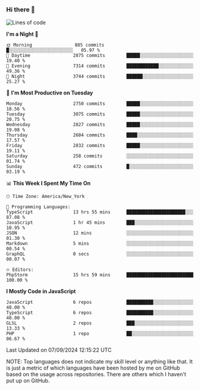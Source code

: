 ### Hi there 👋

<!--
**LynxJinxxy/LynxJinxxy** is a ✨ _special_ ✨ repository because its `README.md` (this file) appears on your GitHub profile.

Here are some ideas to get you started:

- 🔭 I’m currently working on ...
- 🌱 I’m currently learning ...
- 👯 I’m looking to collaborate on ...
- 🤔 I’m looking for help with ...
- 💬 Ask me about ...
- 📫 How to reach me: ...
- 😄 Pronouns: ...
- ⚡ Fun fact: ...
-->

<!--START_SECTION:waka-->
![Lines of code](https://img.shields.io/badge/From%20Hello%20World%20I%27ve%20Written-32.0%20million%20lines%20of%20code-blue)

**I'm a Night 🦉** 

```text
🌞 Morning                885 commits         █░░░░░░░░░░░░░░░░░░░░░░░░   05.97 % 
🌆 Daytime                2875 commits        █████░░░░░░░░░░░░░░░░░░░░   19.40 % 
🌃 Evening                7314 commits        ████████████░░░░░░░░░░░░░   49.36 % 
🌙 Night                  3744 commits        ██████░░░░░░░░░░░░░░░░░░░   25.27 % 
```
📅 **I'm Most Productive on Tuesday** 

```text
Monday                   2750 commits        █████░░░░░░░░░░░░░░░░░░░░   18.56 % 
Tuesday                  3075 commits        █████░░░░░░░░░░░░░░░░░░░░   20.75 % 
Wednesday                2827 commits        █████░░░░░░░░░░░░░░░░░░░░   19.08 % 
Thursday                 2604 commits        ████░░░░░░░░░░░░░░░░░░░░░   17.57 % 
Friday                   2832 commits        █████░░░░░░░░░░░░░░░░░░░░   19.11 % 
Saturday                 258 commits         ░░░░░░░░░░░░░░░░░░░░░░░░░   01.74 % 
Sunday                   472 commits         █░░░░░░░░░░░░░░░░░░░░░░░░   03.19 % 
```


📊 **This Week I Spent My Time On** 

```text
🕑︎ Time Zone: America/New_York

💬 Programming Languages: 
TypeScript               13 hrs 55 mins      ██████████████████████░░░   87.08 % 
JavaScript               1 hr 45 mins        ███░░░░░░░░░░░░░░░░░░░░░░   10.95 % 
JSON                     12 mins             ░░░░░░░░░░░░░░░░░░░░░░░░░   01.30 % 
Markdown                 5 mins              ░░░░░░░░░░░░░░░░░░░░░░░░░   00.54 % 
GraphQL                  0 secs              ░░░░░░░░░░░░░░░░░░░░░░░░░   00.07 % 

🔥 Editors: 
PhpStorm                 15 hrs 59 mins      █████████████████████████   100.00 % 
```

**I Mostly Code in JavaScript** 

```text
JavaScript               6 repos             ██████████░░░░░░░░░░░░░░░   40.00 % 
TypeScript               6 repos             ██████████░░░░░░░░░░░░░░░   40.00 % 
GLSL                     2 repos             ███░░░░░░░░░░░░░░░░░░░░░░   13.33 % 
PHP                      1 repo              ██░░░░░░░░░░░░░░░░░░░░░░░   06.67 % 
```




 Last Updated on 07/09/2024 12:15:22 UTC
<!--END_SECTION:waka-->
NOTE: Top languages does not indicate my skill level or anything like that. It is just a metric of which languages have been hosted by me on GitHub based on the usage across repositories. There are others which I haven't put up on GitHub.
